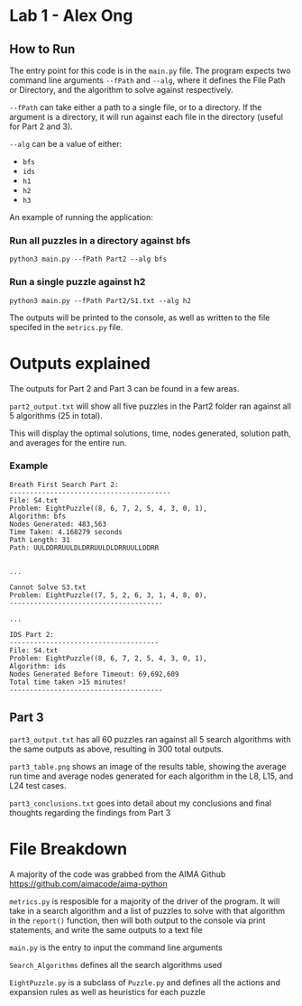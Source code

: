 # Lab 1 - Alex Ong

## How to Run
The entry point for this code is in the `main.py` file. The program expects two command line arguments `--fPath` and `--alg`, where it defines the File Path or Directory, and the algorithm to solve against respectively.

`--fPath` can take either a path to a single file, or to a directory. If the argument is a directory, it will run against each file in the directory (useful for Part 2 and 3).

`--alg` can be a value of either:
- `bfs`
- `ids`
- `h1`
- `h2`
- `h3`

An example of running the application:

### Run all puzzles in a directory against bfs
`python3 main.py --fPath Part2 --alg bfs`

### Run a single puzzle against h2
`python3 main.py --fPath Part2/S1.txt --alg h2`


The outputs will be printed to the console, as well as written to the file specifed in the `metrics.py` file. 

# Outputs explained
The outputs for Part 2 and Part 3 can be found in a few areas.

`part2_output.txt` will show all five puzzles in the Part2 folder ran against all 5 algorithms (25 in total).

This will display the optimal solutions, time, nodes generated, solution path, and averages for the entire run.

### Example

```
Breath First Search Part 2:
----------------------------------------
File: S4.txt
Problem: EightPuzzle((8, 6, 7, 2, 5, 4, 3, 0, 1),
Algorithm: bfs
Nodes Generated: 483,563
Time Taken: 4.168279 seconds
Path Length: 31
Path: UULDDRRUULDLDRRUULDLDRRUULLDDRR


...

Cannot Solve S3.txt
Problem: EightPuzzle((7, 5, 2, 6, 3, 1, 4, 8, 0),
--------------------------------------

...

IDS Part 2:
-------------------------------------
File: S4.txt
Problem: EightPuzzle((8, 6, 7, 2, 5, 4, 3, 0, 1),
Algorithm: ids
Nodes Generated Before Timeout: 69,692,609
Total time taken >15 minutes!
--------------------------------------
```

## Part 3
`part3_output.txt` has all 60 puzzles ran against all 5 search algorithms with the same outputs as above, resulting in 300 total outputs.

`part3_table.png` shows an image of the results table, showing the average run time and average nodes generated for each algorithm in the L8, L15, and L24 test cases. 

`part3_conclusions.txt` goes into detail about my conclusions and final thoughts regarding the findings from Part 3


# File Breakdown
A majority of the code was grabbed from the AIMA Github 
https://github.com/aimacode/aima-python

`metrics.py` is resposible for a majority of the driver of the program. It will take in a search algorithm and a list of puzzles to solve with that algorithm in the `report()` function, then will both output to the console via print statements, and write the same outputs to a text file

`main.py` is the entry to input the command line arguments

`Search_Algorithms` defines all the search algorithms used

`EightPuzzle.py` is a subclass of `Puzzle.py` and defines all the actions and expansion rules as well as heuristics for each puzzle